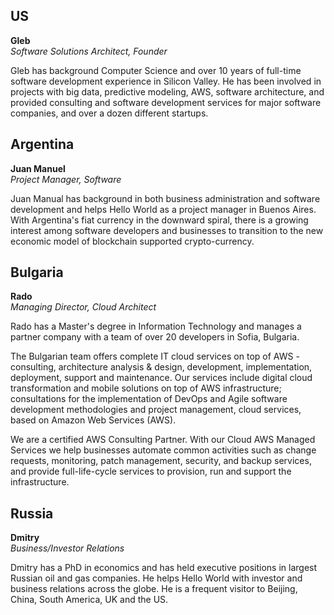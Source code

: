 ## US

**Gleb**\
*Software Solutions Architect, Founder*

Gleb has background Computer Science and over 10 years of full-time software development experience in
Silicon Valley. He has been involved in projects with big data, predictive modeling, AWS, software architecture,
and provided consulting and software development services for major software companies, and over a dozen different
startups.

## Argentina

**Juan Manuel**\
*Project Manager, Software*

Juan Manual has background in both business administration and software development and helps Hello World
as a project manager in Buenos Aires. With Argentina's fiat currency in the downward spiral, there is a growing
interest among software developers and businesses to transition to the new economic model of blockchain supported
crypto-currency.

## Bulgaria

**Rado**\
*Managing Director, Cloud Architect*

Rado has a Master's degree in Information Technology and manages a partner company with a team of over 20 developers
in Sofia, Bulgaria.

The Bulgarian team offers complete IT cloud services on top of AWS - consulting, architecture analysis & design,
development, implementation, deployment, support and maintenance. Our services include digital cloud transformation and
mobile solutions on top of AWS infrastructure; consultations for the implementation of DevOps and Agile software
development methodologies and project management, cloud services, based on Amazon Web Services (AWS).

We are a certified AWS Consulting Partner. With our Cloud AWS Managed Services we help businesses automate
common activities such as change requests, monitoring, patch management, security, and backup services, and provide
full-life-cycle services to provision, run and support the infrastructure.

## Russia

**Dmitry**\
*Business/Investor Relations*

Dmitry has a PhD in economics and has held executive positions in largest Russian oil and gas companies. He helps Hello World with investor
and business relations across the globe. He is a frequent visitor to Beijing, China, South America, UK and the US.


